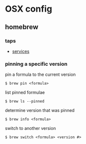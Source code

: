 # OSX config

## homebrew

### taps

* [services](https://github.com/Homebrew/homebrew-services)

### pinning a specific version

pin a formula to the current version
```
$ brew pin <formula>
```

list pinned formulae
```
$ brew ls --pinned
```

determine version that was pinned
```
$ brew info <formula>
```

switch to another version
```
$ brew switch <formula> <version #>
